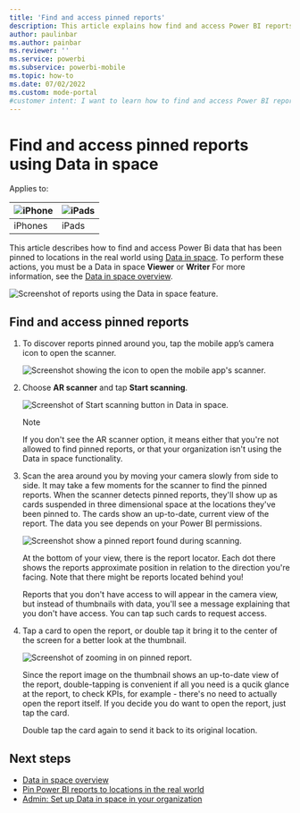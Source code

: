 ```yaml
---
title: 'Find and access pinned reports'
description: This article explains how find and access Power BI reports that have been pinned at real world locations in augmented reality.
author: paulinbar
ms.author: painbar
ms.reviewer: ''
ms.service: powerbi
ms.subservice: powerbi-mobile
ms.topic: how-to
ms.date: 07/02/2022
ms.custom: mode-portal
#customer intent: I want to learn how to find and access Power BI reports that have been pinned at real world locations in augmented reality.
---
```

# Find and access pinned reports using Data in space

Applies to:

| ![iPhone](./media/mobile-apps-metrics/ios-logo-40-px.png) | ![iPads](./media/mobile-apps-metrics/ios-logo-40-px.png) |
|:--- |:--- |
|iPhones |iPads |

This article describes how to find and access Power Bi data that has been pinned to locations in the real world using [Data in space](./mobile-apps-data-in-space-overview.md). To perform these actions, you must be a Data in space **Viewer** or **Writer** For more information, see the [Data in space overview](./mobile-apps-data-in-space-overview.md).

![Screenshot of reports using the Data in space feature.](./media/mobile-apps-data-in-space-pin-reports/power-bi-mobile-app-data-in-space-final-result.png)

## Find and access pinned reports

1. To discover reports pinned around you, tap the mobile app’s camera icon to open the scanner.

    ![Screenshot showing the icon to open the mobile app's scanner.](./media/mobile-apps-data-in-space-find-pinned-reports/power-bi-mobile-app-camera-icon.png)

2. Choose **AR scanner** and tap **Start scanning**.

    ![Screenshot of Start scanning button in Data in space.](./media/mobile-apps-data-in-space-find-pinned-reports/start-scanning-button.png)

    >[!NOTE]
    > If you don't see the AR scanner option, it means either that you're not allowed to find pinned reports, or that your organization isn't using the Data in space functionality.

1. Scan the area around you by moving your camera slowly from side to side. It may take a few moments for the scanner to find the pinned reports. When the scanner detects pinned reports, they'll show up as cards suspended in three dimensional space at the locations they've been pinned to. The cards show an up-to-date, current view of the report. The data you see depends on your Power BI permissions.

    ![Screenshot show a pinned report found during scanning.](./media/mobile-apps-data-in-space-find-pinned-reports/power-bi-mobile-app-data-in-space-final-result.png)

    At the bottom of your view, there is the report locator. Each dot there shows the reports approximate position in relation to the direction you're facing. Note that there might be reports located behind you!

    Reports that you don't have access to will appear in the camera view, but instead of thumbnails with data, you'll see a message explaining that you don't have access. You can tap such cards to request access.
    
1. Tap a card to open the report, or double tap it bring it to the center of the screen for a better look at the thumbnail.

    ![Screenshot of zooming in on pinned report.](./media/mobile-apps-data-in-space-find-pinned-reports/data-space-card-zoom.gif)

    Since the report image on the thumbnail shows an up-to-date view of the report, double-tapping is convenient if all you need is a qucik glance at the report, to check KPIs, for example - there's no need to actually open the report itself. If you decide you do want to open the report, just tap the card.

    Double tap the card again to send it back to its original location.

## Next steps

* [Data in space overview](mobile-apps-data-in-space-overview.md)
* [Pin Power BI reports to locations in the real world](mobile-apps-data-in-space-pin-reports.md)
* [Admin: Set up Data in space in your organization](mobile-apps-data-in-space-set-up.md)